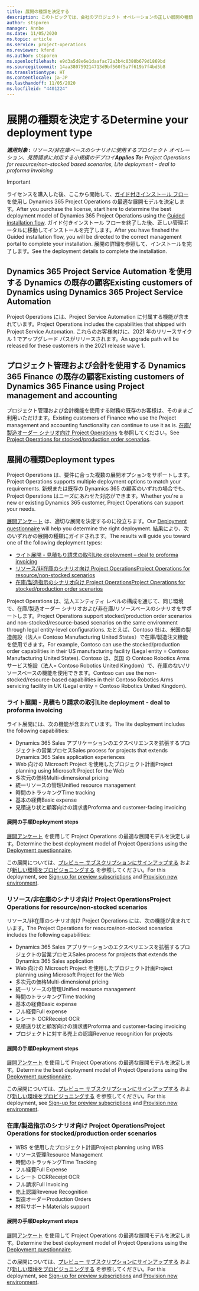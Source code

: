 ```yaml
---
title: 展開の種類を決定する
description: このトピックでは、会社のプロジェクト オペレーションの正しい展開の種類を決定するのに役立つ情報を提供します。
author: stsporen
manager: Annbe
ms.date: 11/05/2020
ms.topic: article
ms.service: project-operations
ms.reviewer: kfend
ms.author: stsporen
ms.openlocfilehash: e9d3a5d8e6e1daafac72a3b4c0380b679d1869bd
ms.sourcegitcommit: 14aa380759214713d9bf560f5a7f619b7f4bd5b8
ms.translationtype: HT
ms.contentlocale: ja-JP
ms.lasthandoff: 11/05/2020
ms.locfileid: "4401224"
---
```

# <a name="determine-your-deployment-type"></a><span data-ttu-id="ac28b-103">展開の種類を決定する</span><span class="sxs-lookup"><span data-stu-id="ac28b-103">Determine your deployment type</span></span>

<span data-ttu-id="ac28b-104">_**適用対象 :** リソース/非在庫ベースのシナリオに使用するプロジェクト オペレーション、見積請求に対応する小規模のデプロイ_</span><span class="sxs-lookup"><span data-stu-id="ac28b-104">_**Applies To:** Project Operations for resource/non-stocked based scenarios, Lite deployment - deal to proforma invoicing_</span></span>

> [!IMPORTANT]
> <span data-ttu-id="ac28b-105">ライセンスを購入した後、ここから開始して、[ガイド付きインストール フロー](https://aka.ms/provisionprojectoperations) を使用し Dynamics 365 Project Operations の最適な展開モデルを決定します。</span><span class="sxs-lookup"><span data-stu-id="ac28b-105">After you purchase the license, start here to determine the best deployment model of Dynamics 365 Project Operations using the [Guided installation flow](https://aka.ms/provisionprojectoperations).</span></span>
> <span data-ttu-id="ac28b-106">ガイド付きインストール フローを終了した後、正しい管理ポータルに移動してインストールを完了します。</span><span class="sxs-lookup"><span data-stu-id="ac28b-106">After you have finshed the Guided installation flow, you will be directed to the correct management portal to complete your installation.</span></span> <span data-ttu-id="ac28b-107">展開の詳細を参照して、インストールを完了します。</span><span class="sxs-lookup"><span data-stu-id="ac28b-107">See the deployment details to complete the installation.</span></span>


## <a name="existing-customers-of-dynamics-using-dynamics-365-project-service-automation"></a><span data-ttu-id="ac28b-108">Dynamics 365 Project Service Automation を使用する Dynamics の既存の顧客</span><span class="sxs-lookup"><span data-stu-id="ac28b-108">Existing customers of Dynamics using Dynamics 365 Project Service Automation</span></span>
<span data-ttu-id="ac28b-109">Project Operations には、Project Service Automation に付属する機能が含まれています。</span><span class="sxs-lookup"><span data-stu-id="ac28b-109">Project Operations includes the capabilities that shipped with Project Service Automation.</span></span> <span data-ttu-id="ac28b-110">これらのお客様向けに、2021 年のリリースサイクル 1 でアップグレード パスがリリースされます。</span><span class="sxs-lookup"><span data-stu-id="ac28b-110">An upgrade path will be released for these customers in the 2021 release wave 1.</span></span>

## <a name="existing-customers-of-dynamics-365-finance-using-project-management-and-accounting"></a><span data-ttu-id="ac28b-111">プロジェクト管理および会計を使用する Dynamics 365 Finance の既存の顧客</span><span class="sxs-lookup"><span data-stu-id="ac28b-111">Existing customers of Dynamics 365 Finance using Project management and accounting</span></span> 

<span data-ttu-id="ac28b-112">プロジェクト管理および会計機能を使用する財務の既存のお客様は、そのままご利用いただけます。</span><span class="sxs-lookup"><span data-stu-id="ac28b-112">Existing customers of Finance who use the Project management and accounting functionality can continue to use it as is.</span></span> <span data-ttu-id="ac28b-113">[在庫/製造オーダー シナリオ向け Project Operations](#pma) を参照してください。</span><span class="sxs-lookup"><span data-stu-id="ac28b-113">See [Project Operations for stocked/production order scenarios](#pma).</span></span>


## <a name="deployment-types"></a><span data-ttu-id="ac28b-114">展開の種類</span><span class="sxs-lookup"><span data-stu-id="ac28b-114">Deployment types</span></span>
<span data-ttu-id="ac28b-115">Project Operations は、要件に合った複数の展開オプションをサポートします。</span><span class="sxs-lookup"><span data-stu-id="ac28b-115">Project Operations supports multiple deployment options to match your requirements.</span></span> <span data-ttu-id="ac28b-116">新規または既存の Dynamics 365 の顧客のいずれの場合でも、Project Operations はニーズにあわせた対応ができます。</span><span class="sxs-lookup"><span data-stu-id="ac28b-116">Whether you're a new or existing Dynamics 365 customer, Project Operations can support your needs.</span></span>

<span data-ttu-id="ac28b-117">[展開アンケート](https://aka.ms/provisionprojectoperations) は、適切な展開を決定するのに役立ちます。</span><span class="sxs-lookup"><span data-stu-id="ac28b-117">Our [Deployment questionnaire](https://aka.ms/provisionprojectoperations) will help you determine the right deployment.</span></span> <span data-ttu-id="ac28b-118">結果により、次のいずれかの展開の種類にガイドされます。</span><span class="sxs-lookup"><span data-stu-id="ac28b-118">The results will guide you toward one of the following deployment types:</span></span>

- [<span data-ttu-id="ac28b-119">ライト展開 - 見積もり請求の取引</span><span class="sxs-lookup"><span data-stu-id="ac28b-119">Lite deployment – deal to proforma invoicing</span></span>](#lite)
- [<span data-ttu-id="ac28b-120">リソース/非在庫のシナリオ向け Project Operations</span><span class="sxs-lookup"><span data-stu-id="ac28b-120">Project Operations for resource/non-stocked scenarios</span></span>](#integrated)
- [<span data-ttu-id="ac28b-121">在庫/製造指示のシナリオ向け Project Operations</span><span class="sxs-lookup"><span data-stu-id="ac28b-121">Project Operations for stocked/production order scenarios</span></span>](#pma)

<span data-ttu-id="ac28b-122">Project Operations は、法人エンティティ レベルの構成を通じて、同じ環境で、在庫/製造オーダー シナリオおよび非在庫/リソースベースのシナリオをサポートします。</span><span class="sxs-lookup"><span data-stu-id="ac28b-122">Project Operations support stocked/production order scenarios and non-stocked/resource-based scenarios on the same environment through legal entity-level configurations.</span></span> <span data-ttu-id="ac28b-123">たとえば、Contoso 社は、米国の製造施設（法人= Contoso Manufacturing United States）で在庫/製造注文機能を使用できます。</span><span class="sxs-lookup"><span data-stu-id="ac28b-123">For example, Contoso can use the stocked/production order capabilities in their US manufacturing facility (Legal entity = Contoso Manufacturing United States).</span></span> <span data-ttu-id="ac28b-124">Contoso は、英国 の Contoso Robotics Arms サービス施設（法人= Contoso Robotics United Kingdom）で、在庫のない/リソースベースの機能を使用できます。</span><span class="sxs-lookup"><span data-stu-id="ac28b-124">Contoso can use the non-stocked/resource-based capabilities in their Contoso Robotics Arms servicing facility in UK (Legal entity = Contoso Robotics United Kingdom).</span></span>

### <a name="lite-deployment---deal-to-proforma-invoicing"></a><a  name="lite"></a><span data-ttu-id="ac28b-125">ライト展開 - 見積もり請求の取引</span><span class="sxs-lookup"><span data-stu-id="ac28b-125">Lite deployment - deal to proforma invoicing</span></span>

<span data-ttu-id="ac28b-126">ライト展開には、次の機能が含まれています。</span><span class="sxs-lookup"><span data-stu-id="ac28b-126">The lite deployment includes the following capabilities:</span></span>

- <span data-ttu-id="ac28b-127">Dynamics 365 Sales アプリケーションのエクスペリエンスを拡張するプロジェクトの営業プロセス</span><span class="sxs-lookup"><span data-stu-id="ac28b-127">Sales process for projects that extends Dynamics 365 Sales application experiences</span></span>
- <span data-ttu-id="ac28b-128">Web 向けの Microsoft Project を使用したプロジェクト計画</span><span class="sxs-lookup"><span data-stu-id="ac28b-128">Project planning using Microsoft Project for the Web</span></span>
- <span data-ttu-id="ac28b-129">多次元の価格</span><span class="sxs-lookup"><span data-stu-id="ac28b-129">Multi-dimensional pricing</span></span>
- <span data-ttu-id="ac28b-130">統一リソースの管理</span><span class="sxs-lookup"><span data-stu-id="ac28b-130">Unified resource management</span></span>
- <span data-ttu-id="ac28b-131">時間のトラッキング</span><span class="sxs-lookup"><span data-stu-id="ac28b-131">Time tracking</span></span>
- <span data-ttu-id="ac28b-132">基本の経費</span><span class="sxs-lookup"><span data-stu-id="ac28b-132">Basic expense</span></span>
- <span data-ttu-id="ac28b-133">見積送り状と顧客向けの請求書</span><span class="sxs-lookup"><span data-stu-id="ac28b-133">Proforma and customer-facing invoicing</span></span> 

#### <a name="deployment-steps"></a><span data-ttu-id="ac28b-134">展開の手順</span><span class="sxs-lookup"><span data-stu-id="ac28b-134">Deployment steps</span></span>
<span data-ttu-id="ac28b-135">[展開アンケート](https://aka.ms/provisionprojectoperations) を使用して Project Operations の最適な展開モデルを決定します。</span><span class="sxs-lookup"><span data-stu-id="ac28b-135">Determine the best deployment model of Project Operations using the [Deployment questionnaire](https://aka.ms/provisionprojectoperations).</span></span>

<span data-ttu-id="ac28b-136">この展開については、[プレビュー サブスクリプションにサインアップする](lite-preview-subscription-sign-up.md) および[新しい環境をプロビジョニングする](lite-deployment.md) を参照してください。</span><span class="sxs-lookup"><span data-stu-id="ac28b-136">For this deployment, see [Sign-up for preview subscriptions](lite-preview-subscription-sign-up.md) and [Provision new environment](lite-deployment.md).</span></span> 


### <a name="project-operations-for-resourcenon-stocked-scenarios"></a><a name="integrated"></a><span data-ttu-id="ac28b-137">リソース/非在庫のシナリオ向け Project Operations</span><span class="sxs-lookup"><span data-stu-id="ac28b-137">Project Operations for resource/non-stocked scenarios</span></span>
<span data-ttu-id="ac28b-138">リソース/非在庫のシナリオ向け Project Operations には、次の機能が含まれています。</span><span class="sxs-lookup"><span data-stu-id="ac28b-138">The Project Operations for resource/non-stocked scenarios includes the following capabilities:</span></span>
 
- <span data-ttu-id="ac28b-139">Dynamics 365 Sales アプリケーションのエクスペリエンスを拡張するプロジェクトの営業プロセス</span><span class="sxs-lookup"><span data-stu-id="ac28b-139">Sales process for projects that extends the Dynamics 365 Sales application</span></span>
- <span data-ttu-id="ac28b-140">Web 向けの Microsoft Project を使用したプロジェクト計画</span><span class="sxs-lookup"><span data-stu-id="ac28b-140">Project planning using Microsoft Project for the Web</span></span>
- <span data-ttu-id="ac28b-141">多次元の価格</span><span class="sxs-lookup"><span data-stu-id="ac28b-141">Multi-dimensional pricing</span></span>
- <span data-ttu-id="ac28b-142">統一リソースの管理</span><span class="sxs-lookup"><span data-stu-id="ac28b-142">Unified resource management</span></span>
- <span data-ttu-id="ac28b-143">時間のトラッキング</span><span class="sxs-lookup"><span data-stu-id="ac28b-143">Time tracking</span></span>
- <span data-ttu-id="ac28b-144">基本の経費</span><span class="sxs-lookup"><span data-stu-id="ac28b-144">Basic expense</span></span>
- <span data-ttu-id="ac28b-145">フル経費</span><span class="sxs-lookup"><span data-stu-id="ac28b-145">Full expense</span></span>
- <span data-ttu-id="ac28b-146">レシート OCR</span><span class="sxs-lookup"><span data-stu-id="ac28b-146">Receipt OCR</span></span>
- <span data-ttu-id="ac28b-147">見積送り状と顧客向けの請求書</span><span class="sxs-lookup"><span data-stu-id="ac28b-147">Proforma and customer-facing invoicing</span></span> 
- <span data-ttu-id="ac28b-148">プロジェクトに対する売上の認識</span><span class="sxs-lookup"><span data-stu-id="ac28b-148">Revenue recognition for projects</span></span>

#### <a name="deployment-steps"></a><span data-ttu-id="ac28b-149">展開の手順</span><span class="sxs-lookup"><span data-stu-id="ac28b-149">Deployment steps</span></span>
<span data-ttu-id="ac28b-150">[展開アンケート](https://aka.ms/provisionprojectoperations) を使用して Project Operations の最適な展開モデルを決定します。</span><span class="sxs-lookup"><span data-stu-id="ac28b-150">Determine the best deployment model of Project Operations using the [Deployment questionnaire](https://aka.ms/provisionprojectoperations).</span></span>

<span data-ttu-id="ac28b-151">この展開については、[プレビュー サブスクリプションにサインアップする](resource-sign-up-preview-subscription.md) および[新しい環境をプロビジョニングする](resource-provision-new-environment.md) を参照してください。</span><span class="sxs-lookup"><span data-stu-id="ac28b-151">For this deployment, see [Sign-up for preview subscriptions](resource-sign-up-preview-subscription.md) and [Provision new environment](resource-provision-new-environment.md).</span></span> 


### <a name="project-operations-for-stockedproduction-order-scenarios"></a><a name="pma"></a><span data-ttu-id="ac28b-152">在庫/製造指示のシナリオ向け Project Operations</span><span class="sxs-lookup"><span data-stu-id="ac28b-152">Project Operations for stocked/production order scenarios</span></span>

- <span data-ttu-id="ac28b-153">WBS を使用したプロジェクト計画</span><span class="sxs-lookup"><span data-stu-id="ac28b-153">Project planning using WBS</span></span>
- <span data-ttu-id="ac28b-154">リソース管理</span><span class="sxs-lookup"><span data-stu-id="ac28b-154">Resource Management</span></span>
- <span data-ttu-id="ac28b-155">時間のトラッキング</span><span class="sxs-lookup"><span data-stu-id="ac28b-155">Time Tracking</span></span>
- <span data-ttu-id="ac28b-156">フル経費</span><span class="sxs-lookup"><span data-stu-id="ac28b-156">Full Expense</span></span>
- <span data-ttu-id="ac28b-157">レシート OCR</span><span class="sxs-lookup"><span data-stu-id="ac28b-157">Receipt OCR</span></span>
- <span data-ttu-id="ac28b-158">フル請求</span><span class="sxs-lookup"><span data-stu-id="ac28b-158">Full Invoicing</span></span>
- <span data-ttu-id="ac28b-159">売上認識</span><span class="sxs-lookup"><span data-stu-id="ac28b-159">Revenue Recognition</span></span>
- <span data-ttu-id="ac28b-160">製造オーダー</span><span class="sxs-lookup"><span data-stu-id="ac28b-160">Production Orders</span></span>
- <span data-ttu-id="ac28b-161">材料サポート</span><span class="sxs-lookup"><span data-stu-id="ac28b-161">Materials support</span></span>

#### <a name="deployment-steps"></a><span data-ttu-id="ac28b-162">展開の手順</span><span class="sxs-lookup"><span data-stu-id="ac28b-162">Deployment steps</span></span>
<span data-ttu-id="ac28b-163">[展開アンケート](https://aka.ms/provisionprojectoperations) を使用して Project Operations の最適な展開モデルを決定します。</span><span class="sxs-lookup"><span data-stu-id="ac28b-163">Determine the best deployment model of Project Operations using the [Deployment questionnaire](https://aka.ms/provisionprojectoperations).</span></span>

<span data-ttu-id="ac28b-164">この展開については、[プレビュー サブスクリプションにサインアップする](https://docs.microsoft.com/dynamics365/fin-ops-core/dev-itpro/dev-tools/sign-up-preview-subscription?toc=/dynamics365/finance/toc.json) および[新しい環境をプロビジョニングする](https://docs.microsoft.com/dynamics365/fin-ops-core/dev-itpro/deployment/deploy-demo-environment?toc=/dynamics365/finance/toc.json) を参照してください。</span><span class="sxs-lookup"><span data-stu-id="ac28b-164">For this deployment, see [Sign-up for preview subscriptions](https://docs.microsoft.com/dynamics365/fin-ops-core/dev-itpro/dev-tools/sign-up-preview-subscription?toc=/dynamics365/finance/toc.json) and [Provision new environment](https://docs.microsoft.com/dynamics365/fin-ops-core/dev-itpro/deployment/deploy-demo-environment?toc=/dynamics365/finance/toc.json).</span></span> 

